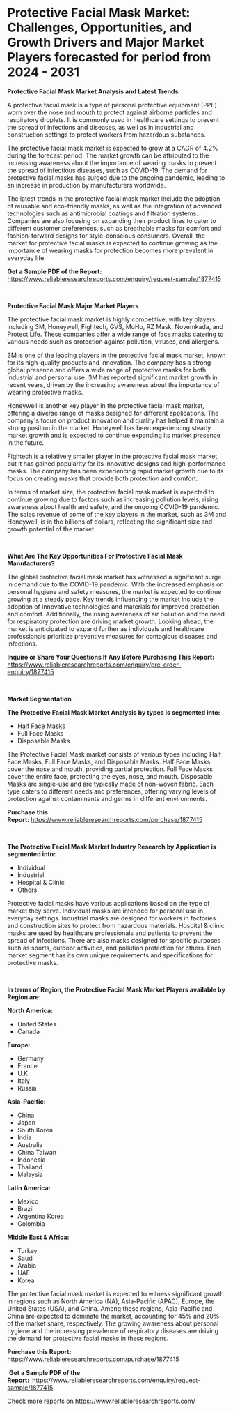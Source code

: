 <p><h1>Protective Facial Mask Market: Challenges, Opportunities, and Growth Drivers and Major Market Players forecasted for period from 2024 - 2031</h1></p><p><strong>Protective Facial Mask Market Analysis and Latest Trends</strong></p>
<p><p>A protective facial mask is a type of personal protective equipment (PPE) worn over the nose and mouth to protect against airborne particles and respiratory droplets. It is commonly used in healthcare settings to prevent the spread of infections and diseases, as well as in industrial and construction settings to protect workers from hazardous substances.</p><p>The protective facial mask market is expected to grow at a CAGR of 4.2% during the forecast period. The market growth can be attributed to the increasing awareness about the importance of wearing masks to prevent the spread of infectious diseases, such as COVID-19. The demand for protective facial masks has surged due to the ongoing pandemic, leading to an increase in production by manufacturers worldwide.</p><p>The latest trends in the protective facial mask market include the adoption of reusable and eco-friendly masks, as well as the integration of advanced technologies such as antimicrobial coatings and filtration systems. Companies are also focusing on expanding their product lines to cater to different customer preferences, such as breathable masks for comfort and fashion-forward designs for style-conscious consumers. Overall, the market for protective facial masks is expected to continue growing as the importance of wearing masks for protection becomes more prevalent in everyday life.</p></p>
<p><strong>Get a Sample PDF of the Report:&nbsp;</strong> <a href="https://www.reliableresearchreports.com/enquiry/request-sample/1877415">https://www.reliableresearchreports.com/enquiry/request-sample/1877415</a></p>
<p>&nbsp;</p>
<p><strong>Protective Facial Mask Major Market Players</strong></p>
<p><p>The protective facial mask market is highly competitive, with key players including 3M, Honeywell, Fightech, GVS, MoHo, RZ Mask, Novemkada, and Protect Life. These companies offer a wide range of face masks catering to various needs such as protection against pollution, viruses, and allergens.</p><p>3M is one of the leading players in the protective facial mask market, known for its high-quality products and innovation. The company has a strong global presence and offers a wide range of protective masks for both industrial and personal use. 3M has reported significant market growth in recent years, driven by the increasing awareness about the importance of wearing protective masks.</p><p>Honeywell is another key player in the protective facial mask market, offering a diverse range of masks designed for different applications. The company's focus on product innovation and quality has helped it maintain a strong position in the market. Honeywell has been experiencing steady market growth and is expected to continue expanding its market presence in the future.</p><p>Fightech is a relatively smaller player in the protective facial mask market, but it has gained popularity for its innovative designs and high-performance masks. The company has been experiencing rapid market growth due to its focus on creating masks that provide both protection and comfort.</p><p>In terms of market size, the protective facial mask market is expected to continue growing due to factors such as increasing pollution levels, rising awareness about health and safety, and the ongoing COVID-19 pandemic. The sales revenue of some of the key players in the market, such as 3M and Honeywell, is in the billions of dollars, reflecting the significant size and growth potential of the market.</p></p>
<p>&nbsp;</p>
<p><strong>What Are The Key Opportunities For Protective Facial Mask Manufacturers?</strong></p>
<p><p>The global protective facial mask market has witnessed a significant surge in demand due to the COVID-19 pandemic. With the increased emphasis on personal hygiene and safety measures, the market is expected to continue growing at a steady pace. Key trends influencing the market include the adoption of innovative technologies and materials for improved protection and comfort. Additionally, the rising awareness of air pollution and the need for respiratory protection are driving market growth. Looking ahead, the market is anticipated to expand further as individuals and healthcare professionals prioritize preventive measures for contagious diseases and infections.</p></p>
<p><strong>Inquire or Share Your Questions If Any Before Purchasing This Report:</strong> <a href="https://www.reliableresearchreports.com/enquiry/pre-order-enquiry/1877415">https://www.reliableresearchreports.com/enquiry/pre-order-enquiry/1877415</a></p>
<p>&nbsp;</p>
<p><strong>Market Segmentation</strong></p>
<p><strong>The Protective Facial Mask Market Analysis by types is segmented into:</strong></p>
<p><ul><li>Half Face Masks</li><li>Full Face Masks</li><li>Disposable Masks</li></ul></p>
<p><p>The Protective Facial Mask market consists of various types including Half Face Masks, Full Face Masks, and Disposable Masks. Half Face Masks cover the nose and mouth, providing partial protection. Full Face Masks cover the entire face, protecting the eyes, nose, and mouth. Disposable Masks are single-use and are typically made of non-woven fabric. Each type caters to different needs and preferences, offering varying levels of protection against contaminants and germs in different environments.</p></p>
<p><strong>Purchase this Report:&nbsp;</strong><a href="https://www.reliableresearchreports.com/purchase/1877415">https://www.reliableresearchreports.com/purchase/1877415</a></p>
<p>&nbsp;</p>
<p><strong>The Protective Facial Mask Market Industry Research by Application is segmented into:</strong></p>
<p><ul><li>Individual</li><li>Industrial</li><li>Hospital & Clinic</li><li>Others</li></ul></p>
<p><p>Protective facial masks have various applications based on the type of market they serve. Individual masks are intended for personal use in everyday settings. Industrial masks are designed for workers in factories and construction sites to protect from hazardous materials. Hospital & clinic masks are used by healthcare professionals and patients to prevent the spread of infections. There are also masks designed for specific purposes such as sports, outdoor activities, and pollution protection for others. Each market segment has its own unique requirements and specifications for protective masks.</p></p>
<p>&nbsp;</p>
<p><strong>In terms of Region, the Protective Facial Mask Market Players available by Region are:</strong></p>
<p>
    <p> <strong> North America: </strong>
        <ul>
            <li>United States</li>
            <li>Canada</li>
        </ul>
        </p> 
    <p> <strong> Europe: </strong>
        <ul>
            <li>Germany</li>
            <li>France</li>
            <li>U.K.</li>
            <li>Italy</li>
            <li>Russia</li>
        </ul>
        </p> 
    <p> <strong> Asia-Pacific: </strong>
        <ul>
            <li>China</li>
            <li>Japan</li>
            <li>South Korea</li>
            <li>India</li>
            <li>Australia</li>
            <li>China Taiwan</li>
            <li>Indonesia</li>
            <li>Thailand</li>
            <li>Malaysia</li>
        </ul>
        </p> 
    <p> <strong> Latin America: </strong>
        <ul>
            <li>Mexico</li>
            <li>Brazil</li>
            <li>Argentina Korea</li>
            <li>Colombia</li>
        </ul>
        </p> 
    <p> <strong> Middle East & Africa: </strong>
        <ul>
            <li>Turkey</li>
            <li>Saudi</li>
            <li>Arabia</li>
            <li>UAE</li>
            <li>Korea</li>
        </ul>
    </p>
    </p>
<p><p>The protective facial mask market is expected to witness significant growth in regions such as North America (NA), Asia-Pacific (APAC), Europe, the United States (USA), and China. Among these regions, Asia-Pacific and China are expected to dominate the market, accounting for 45% and 20% of the market share, respectively. The growing awareness about personal hygiene and the increasing prevalence of respiratory diseases are driving the demand for protective facial masks in these regions.</p></p>
<p><strong>Purchase this Report: </strong><a href="https://www.reliableresearchreports.com/purchase/1877415">https://www.reliableresearchreports.com/purchase/1877415</a></p>
<p>&nbsp;<strong>Get a Sample PDF of the Report:&nbsp;&nbsp;</strong><a href="https://www.reliableresearchreports.com/enquiry/request-sample/1877415">https://www.reliableresearchreports.com/enquiry/request-sample/1877415</a></p>
<p><strong></strong></p>
<p>Check more reports on https://www.reliableresearchreports.com/</p>